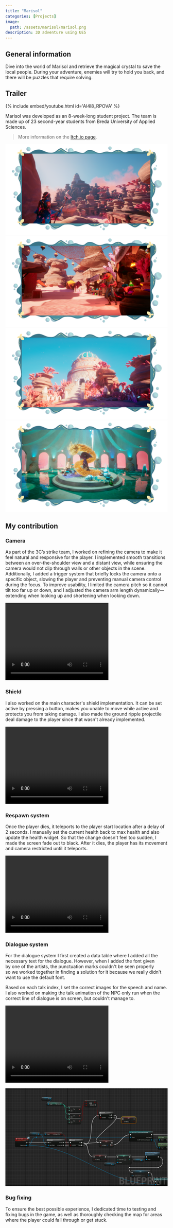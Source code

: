 ```yaml
---
title: "Marisol"
categories: [Projects]
image: 
  path: /assets/marisol/marisol.png
description: 3D adventure using UE5
---
```


## General information

Dive into the world of Marisol and retrieve the magical crystal to save the local people. During your adventure, enemies will try to hold you back, and there will be puzzles that require solving.

## Trailer

{% include embed/youtube.html id='Al4l8_RPOVA' %}

Marisol was developed as an 8-week-long student project. The team is made up of 23 second-year students from Breda University of Applied Sciences.

> More information on the [Itch.io page](https://buas.itch.io/marisol).

![](../assets/marisol/marisol1.png)
![](../assets/marisol/marisol2.png)
![](../assets/marisol/marisol3.png)
![](../assets/marisol/marisol4.png)

## My contribution

### Camera
As part of the 3C’s strike team, I worked on refining the camera to make it feel natural and responsive for the player. I implemented smooth transitions between an over-the-shoulder view and a distant view, while ensuring the camera would not clip through walls or other objects in the scene. Additionally, I added a trigger system that briefly locks the camera onto a specific object, slowing the player and preventing manual camera control during the focus. To improve usability, I limited the camera pitch so it cannot tilt too far up or down, and I adjusted the camera arm length dynamically—extending when looking up and shortening when looking down.

<video width="320" height="240" controls>
  <source src="/assets/marisol/marisolvideo.mp4" type="video/mp4" alt="Camera">
</video>

### Shield

I also worked on the main character's shield implementation. It can be set active by pressing a button, makes you unable to move while active and protects you from taking damage. I also made the ground ripple projectile deal damage to the player since that wasn't already implemented.

<video width="320" height="240" controls>
  <source src="/assets/marisol/marisolshield.mp4" type="video/mp4" alt="Shield">
</video>

### Respawn system

Once the player dies, it teleports to the player start location after a delay of 2 seconds. I manually set the current health back to max health and also update the health widget. So that the change doesn't feel too sudden, I made the screen fade out to black. After it dies, the player has its movement and camera restricted until it teleports.

<video width="320" height="240" controls>
  <source src="/assets/marisol/marisolrespawn.mp4" type="video/mp4" alt="Respawn">
</video>

### Dialogue system

For the dialogue system I first created a data table where I added all the necessary text for the dialogue. However, when I added the font given by one of the artists, the punctuation marks couldn't be seen properly so we worked together in finding a solution for it because we really didn't want to use the default font. 

Based on each talk index, I set the correct images for the speech and name.
I also worked on making the talk animation of the NPC only run when the correct line of dialogue is on screen, but couldn't manage to.

<video width="320" height="240" controls>
  <source src="/assets/marisol/marisoldialogue.mp4" type="video/mp4" alt="Dialogue">
</video>

![](../assets/marisol/image.png)

### Bug fixing

To ensure the best possible experience, I dedicated time to testing and fixing bugs in the game, as well as thoroughly checking the map for areas where the player could fall through or get stuck.
